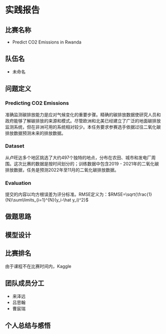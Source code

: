 # 实践报告

## 比赛名称

- Predict CO2 Emissions in Rwanda

## 队伍名

- 未命名

## 问题定义

### Predicting CO2 Emissions

准确监测碳排放能力是应对气候变化的重要步骤。精确的碳排放数据使研究人员和政府能够了解碳排放的来源和模式。尽管欧洲和北美已经建立了广泛的地面碳排放监测系统，但在非洲可用的系统相对较少。本任务要求参赛选手依据过往二氧化碳排放数据预测未来的排放数据。

### Dataset

从卢旺达多个地区挑选了大约497个独特的地点，分布在农田、城市和发电厂周围。这次比赛的数据是按时间划分的；训练数据中包含2019 - 2021年的二氧化碳排放数据，任务是预测2022年至11月的二氧化碳排放数据。

### Evaluation

提交的内容以均方根误差为评分标准。RMSE定义为：$RMSE=\sqrt{\frac{1}{N}\sum\limits_{i=1}^{N}(y_i-\hat y_i)^2}$

## 做题思路

## 模型设计

## 比赛排名

由于课程不在比赛时间内，Kaggle

## 团队成员分工

- 来泽远
- 吕思翰
- 曹宸瑞

## 个人总结与感悟